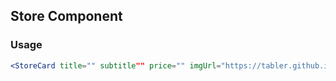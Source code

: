 ## Store Component

### Usage

```jsx
<StoreCard title="" subtitle"" price="" imgUrl="https://tabler.github.io/tabler/demo/products/apple-iphone7-special.jpg" imgAlt="iPhone" />
```
